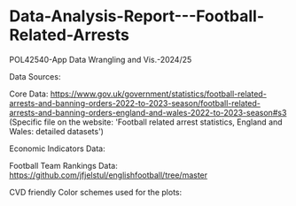 # Data-Analysis-Report---Football-Related-Arrests
 POL42540-App Data Wrangling and Vis.-2024/25 

Data Sources: 

Core Data: 
https://www.gov.uk/government/statistics/football-related-arrests-and-banning-orders-2022-to-2023-season/football-related-arrests-and-banning-orders-england-and-wales-2022-to-2023-season#s3  (Specific file on the website: 'Football related arrest statistics, England and Wales: detailed datasets')

Economic Indicators Data: 

Football Team Rankings Data: 
https://github.com/jfjelstul/englishfootball/tree/master

CVD friendly Color schemes used for the plots: 
  



